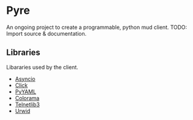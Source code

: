Pyre
====
An ongoing project to create a programmable, python mud client.
TODO: Import source & documentation.


Libraries
---------
Libararies used by the client.

- [Asyncio](https://docs.python.org/3/library/asyncio.html)
- [Click](https://github.com/mitsuhiko/click)
- [PyYAML](https://bitbucket.org/xi/pyyaml)
- [Colorama](https://github.com/tartley/colorama)
- [Telnetlib3](https://github.com/jquast/telnetlib3)
- [Urwid](https://github.com/wardi/urwid)

